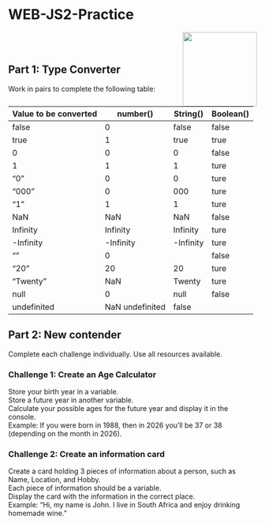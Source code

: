 # WEB-JS2-Practice

<img align="right" width="150" height="150" src="https://media-exp1.licdn.com/dms/image/C4E0BAQF7BYCCZt5epw/company-logo_200_200/0?e=2159024400&v=beta&t=qUAFP9bUgBEEXGVQYpUXW1J_OiP8e0r4rFBpqp8OrxA">


 <br/>
 <br/>


## Part 1: Type Converter

Work in pairs to complete the following table:

| Value to be converted | number() | String()   | Boolean() |
|-----------------------|----------|----------  |-----------|
| false                 |   0      | false      |   false   |
| true                  |   1      |  true      |   true    |
| 0                     |   0      |    0       |   false   |
| 1                     |   1      |    1       |   ture    |
| “0”                   |   0      |    0       |   ture    |
| “000”                 |   0      |   000      |   ture    |
| “1”                   |   1      |    1       |   ture    |
| NaN                   |   NaN    |    NaN     |   false   |
| Infinity              | Infinity | Infinity   |   ture    |
| -Infinity             |-Infinity |-Infinity   |   ture    |
| “”                    |   0      |            |   false   |
| “20”                  |  20      |    20      |   ture    |
| “Twenty”              |  NaN     | Twenty     |   ture    |
| null                  |   0      |   null     |   false   |
| undefinited           |   NaN     undefinited |    false  |


## Part 2:  New contender

Complete each challenge individually. Use all resources available. 

### Challenge 1: Create an Age Calculator

Store your birth year in a variable.<br>
Store a future year in another variable. <br>
Calculate your possible ages for the future year and display it in the console. <br>
Example: If you were born in 1988, then in 2026 you’ll be 37 or 38 (depending on the month in 2026).



### Challenge 2: Create an information card

Create a card holding 3 pieces of information about a person, such as Name, Location, and Hobby.<br>
Each piece of information should be a variable.<br>
Display the card with the information in the correct place.<br>
Example: “Hi, my name is John. I live in South Africa and enjoy drinking homemade wine.”<br>

